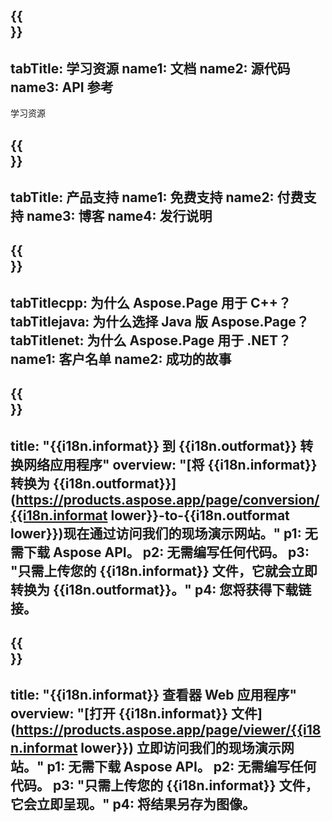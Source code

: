 ﻿---
translation: true
deploy: false
---

{{<section learningresources>}}
---
tabTitle: 学习资源
name1: 文档
name2: 源代码
name3: API 参考
---

学习资源

{{<section support>}}
---
tabTitle: 产品支持
name1: 免费支持
name2: 付费支持
name3: 博客
name4: 发行说明
---

{{<section why>}}
---
tabTitlecpp: 为什么 Aspose.Page 用于 C++？
tabTitlejava: 为什么选择 Java 版 Aspose.Page？
tabTitlenet: 为什么 Aspose.Page 用于 .NET？
name1: 客户名单
name2: 成功的故事
---

{{<section widgetbackup>}}
---
title: "{{i18n.informat}} 到 {{i18n.outformat}} 转换网络应用程序"
overview: "[将 {{i18n.informat}} 转换为 {{i18n.outformat}}](https://products.aspose.app/page/conversion/{{i18n.informat lower}}-to-{{i18n.outformat lower}})现在通过访问我们的现场演示网站。"
p1: 无需下载 Aspose API。
p2: 无需编写任何代码。
p3: "只需上传您的 {{i18n.informat}} 文件，它就会立即转换为 {{i18n.outformat}}。"
p4: 您将获得下载链接。
---

{{<section widgetbackupview>}}
---
title: "{{i18n.informat}} 查看器 Web 应用程序"
overview: "[打开 {{i18n.informat}} 文件](https://products.aspose.app/page/viewer/{{i18n.informat lower}}) 立即访问我们的现场演示网站。"
p1: 无需下载 Aspose API。
p2: 无需编写任何代码。
p3: "只需上传您的 {{i18n.informat}} 文件，它会立即呈现。"
p4: 将结果另存为图像。
---